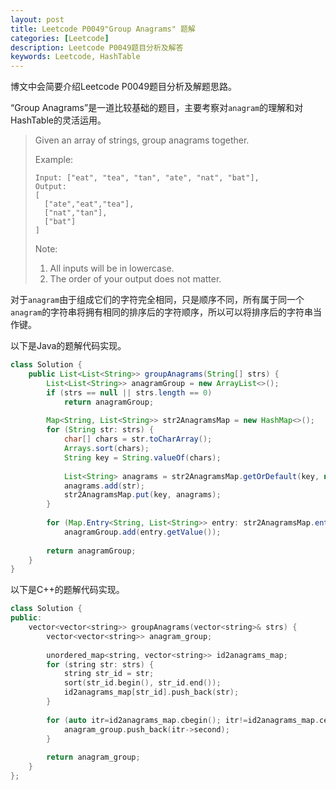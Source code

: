 ```yaml
---
layout: post
title: Leetcode P0049"Group Anagrams" 题解
categories: [Leetcode]
description: Leetcode P0049题目分析及解答
keywords: Leetcode, HashTable
---
```


博文中会简要介绍Leetcode P0049题目分析及解题思路。

“Group Anagrams”是一道比较基础的题目，主要考察对`anagram`的理解和对HashTable的灵活运用。

> Given an array of strings, group anagrams together.
> 
> Example:
> ```
> Input: ["eat", "tea", "tan", "ate", "nat", "bat"],
> Output:
> [
>   ["ate","eat","tea"],
>   ["nat","tan"],
>   ["bat"]
> ]
> ```
> Note:
> 
> 1. All inputs will be in lowercase.
> 2. The order of your output does not matter.

对于`anagram`由于组成它们的字符完全相同，只是顺序不同，所有属于同一个`anagram`的字符串将拥有相同的排序后的字符顺序，所以可以将排序后的字符串当作键。

以下是Java的题解代码实现。
```java
class Solution {
    public List<List<String>> groupAnagrams(String[] strs) {
        List<List<String>> anagramGroup = new ArrayList<>();
        if (strs == null || strs.length == 0)
            return anagramGroup;
        
        Map<String, List<String>> str2AnagramsMap = new HashMap<>();
        for (String str: strs) {
            char[] chars = str.toCharArray();
            Arrays.sort(chars);
            String key = String.valueOf(chars);
            
            List<String> anagrams = str2AnagramsMap.getOrDefault(key, new ArrayList<>());
            anagrams.add(str);
            str2AnagramsMap.put(key, anagrams);
        }
        
        for (Map.Entry<String, List<String>> entry: str2AnagramsMap.entrySet()) 
            anagramGroup.add(entry.getValue());
        
        return anagramGroup;
    }
}
```

以下是C++的题解代码实现。
```cpp
class Solution {
public:
    vector<vector<string>> groupAnagrams(vector<string>& strs) {
        vector<vector<string>> anagram_group;
        
        unordered_map<string, vector<string>> id2anagrams_map;
        for (string str: strs) {
            string str_id = str;
            sort(str_id.begin(), str_id.end());
            id2anagrams_map[str_id].push_back(str);
        }
        
        for (auto itr=id2anagrams_map.cbegin(); itr!=id2anagrams_map.cend(); ++itr) {
            anagram_group.push_back(itr->second);
        }
        
        return anagram_group;
    }
};
```